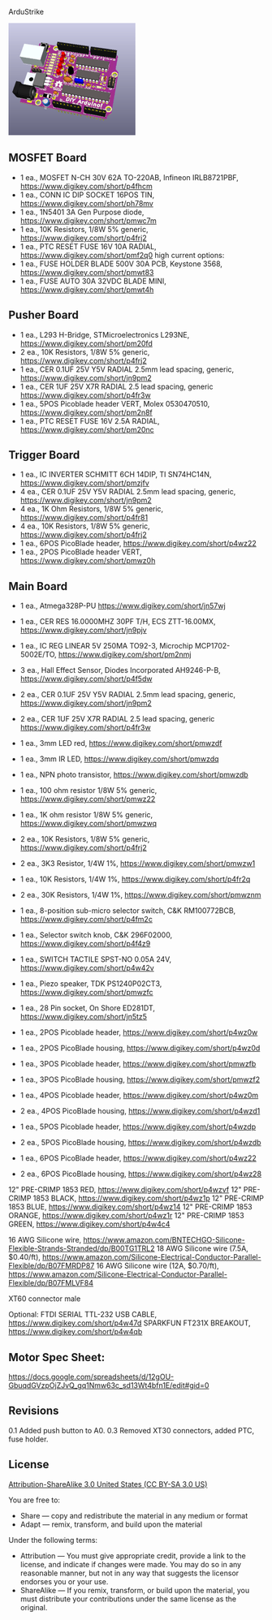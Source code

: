 ArduStrike

![Picture](images/project.png) 

MOSFET Board
-------------
- 1 ea., MOSFET N-CH 30V 62A TO-220AB, Infineon IRLB8721PBF, https://www.digikey.com/short/p4fhcm
- 1 ea., CONN IC DIP SOCKET 16POS TIN, https://www.digikey.com/short/ph78mv
- 1 ea., 1N5401 3A Gen Purpose diode, https://www.digikey.com/short/pmwc7m
- 1 ea., 10K Resistors, 1/8W 5% generic, https://www.digikey.com/short/p4frj2 
- 1 ea., PTC RESET FUSE 16V 10A RADIAL, https://www.digikey.com/short/pmf2q0
high current options:
- 1 ea., FUSE HOLDER BLADE 500V 30A PCB, Keystone 3568, https://www.digikey.com/short/pmwt83
- 1 ea., FUSE AUTO 30A 32VDC BLADE MINI, https://www.digikey.com/short/pmwt4h

Pusher Board
-------------
- 1 ea., L293 H-Bridge, STMicroelectronics L293NE, https://www.digikey.com/short/pm20fd
- 2 ea., 10K Resistors, 1/8W 5% generic, https://www.digikey.com/short/p4frj2 
- 1 ea., CER 0.1UF 25V Y5V RADIAL 2.5mm lead spacing, generic, https://www.digikey.com/short/jn9pm2
- 1 ea., CER 1UF 25V X7R RADIAL 2.5 lead spacing, generic https://www.digikey.com/short/p4fr3w
- 1 ea., 5POS Picoblade header VERT, Molex 0530470510, https://www.digikey.com/short/pm2n8f
- 1 ea., PTC RESET FUSE 16V 2.5A RADIAL, https://www.digikey.com/short/pm20nc


Trigger Board
--------------
- 1 ea., IC INVERTER SCHMITT 6CH 14DIP, TI SN74HC14N, https://www.digikey.com/short/pmzjfv
- 4 ea., CER 0.1UF 25V Y5V RADIAL 2.5mm lead spacing, generic, https://www.digikey.com/short/jn9pm2
- 4 ea., 1K Ohm Resistors, 1/8W 5% generic, https://www.digikey.com/short/p4fr81
- 4 ea., 10K Resistors, 1/8W 5% generic, https://www.digikey.com/short/p4frj2 
- 1 ea., 6POS PicoBlade header, https://www.digikey.com/short/p4wz22
- 1 ea., 2POS PicoBlade header VERT, https://www.digikey.com/short/pmwz0h


Main Board
----------------
- 1 ea., Atmega328P-PU https://www.digikey.com/short/jn57wj
- 1 ea., CER RES 16.0000MHZ 30PF T/H, ECS ZTT-16.00MX, https://www.digikey.com/short/jn9pjv
- 1 ea., IC REG LINEAR 5V 250MA TO92-3, Microchip MCP1702-5002E/TO, https://www.digikey.com/short/pm2nmj
- 3 ea., Hall Effect Sensor, Diodes Incorporated AH9246-P-B, https://www.digikey.com/short/p4f5dw

- 2 ea., CER 0.1UF 25V Y5V RADIAL 2.5mm lead spacing, generic, https://www.digikey.com/short/jn9pm2
- 2 ea., CER 1UF 25V X7R RADIAL 2.5 lead spacing, generic https://www.digikey.com/short/p4fr3w

- 1 ea., 3mm LED red, https://www.digikey.com/short/pmwzdf
- 1 ea., 3mm IR LED, https://www.digikey.com/short/pmwzdq
- 1 ea., NPN photo transistor, https://www.digikey.com/short/pmwzdb

- 1 ea., 100 ohm resistor 1/8W 5% generic, https://www.digikey.com/short/pmwz22
- 1 ea., 1K ohm resistor 1/8W 5% generic, https://www.digikey.com/short/pmwzwq
- 2 ea., 10K Resistors, 1/8W 5% generic, https://www.digikey.com/short/p4frj2 

- 2 ea., 3K3 Resistor, 1/4W 1%, https://www.digikey.com/short/pmwzw1
- 1 ea., 10K Resistors, 1/4W 1%, https://www.digikey.com/short/p4fr2q
- 2 ea., 30K Resistors, 1/4W 1%, https://www.digikey.com/short/pmwznm

- 1 ea., 8-position sub-micro selector switch, C&K RM100772BCB, https://www.digikey.com/short/p4fm2c
- 1 ea., Selector switch knob, C&K 296F02000, https://www.digikey.com/short/p4f4z9
- 1 ea., SWITCH TACTILE SPST-NO 0.05A 24V, https://www.digikey.com/short/p4w42v
- 1 ea., Piezo speaker, TDK PS1240P02CT3,  https://www.digikey.com/short/pmwzfc
- 1 ea., 28 Pin socket, On Shore ED281DT, https://www.digikey.com/short/jn5tz5

- 1 ea., 2POS Picoblade header, https://www.digikey.com/short/p4wz0w
- 1 ea., 2POS PicoBlade housing, https://www.digikey.com/short/p4wz0d

- 1 ea., 3POS Picoblade header, https://www.digikey.com/short/pmwzfb
- 1 ea., 3POS PicoBlade housing, https://www.digikey.com/short/pmwzf2

- 1 ea., 4POS Picoblade header, https://www.digikey.com/short/p4wz0m
- 2 ea., 4POS PicoBlade housing, https://www.digikey.com/short/p4wzd1

- 1 ea., 5POS Picoblade header, https://www.digikey.com/short/p4wzdp
- 2 ea., 5POS PicoBlade housing, https://www.digikey.com/short/p4wzdb

- 1 ea., 6POS PicoBlade header, https://www.digikey.com/short/p4wz22
- 2 ea., 6POS PicoBlade housing, https://www.digikey.com/short/p4wz28

12" PRE-CRIMP 1853 RED, https://www.digikey.com/short/p4wzvf
12" PRE-CRIMP 1853 BLACK, https://www.digikey.com/short/p4wz1p
12" PRE-CRIMP 1853 BLUE, https://www.digikey.com/short/p4wz14
12" PRE-CRIMP 1853 ORANGE, https://www.digikey.com/short/p4wz1r
12" PRE-CRIMP 1853 GREEN, https://www.digikey.com/short/p4w4c4

16 AWG Silicone wire, https://www.amazon.com/BNTECHGO-Silicone-Flexible-Strands-Stranded/dp/B00TG1TRL2
18 AWG Silicone wire (7.5A, $0.40/ft), https://www.amazon.com/Silicone-Electrical-Conductor-Parallel-Flexible/dp/B07FMRDP87
16 AWG Silicone wire (12A, $0.70/ft), https://www.amazon.com/Silicone-Electrical-Conductor-Parallel-Flexible/dp/B07FMLVF84

XT60 connector male

Optional:
FTDI SERIAL TTL-232 USB CABLE, https://www.digikey.com/short/p4w47d
SPARKFUN FT231X BREAKOUT, https://www.digikey.com/short/p4w4qb


Motor Spec Sheet:
----------------
https://docs.google.com/spreadsheets/d/12gOU-GbuqdGVzpOjZJvQ_gq1Nmw63c_sd13Wt4bfn1E/edit#gid=0


Revisions
----------------
0.1 Added push button to A0.
0.3 Removed XT30 connectors, added PTC, fuse holder.


License
----------------
[Attribution-ShareAlike 3.0 United States (CC BY-SA 3.0 US)](https://creativecommons.org/licenses/by-sa/3.0/us/)

You are free to:

- Share — copy and redistribute the material in any medium or format
- Adapt — remix, transform, and build upon the material

Under the following terms:

- Attribution — You must give appropriate credit, provide a link to the license, and indicate if changes were made. You may do so in any reasonable manner, but not in any way that suggests the licensor endorses you or your use.
- ShareAlike — If you remix, transform, or build upon the material, you must distribute your contributions under the same license as the original.